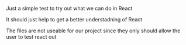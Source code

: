 Just a simple test to try out what we can do in React

It should just help to get a better understadning of React

The files are not useable for our project since they only should allow the user to test react out
